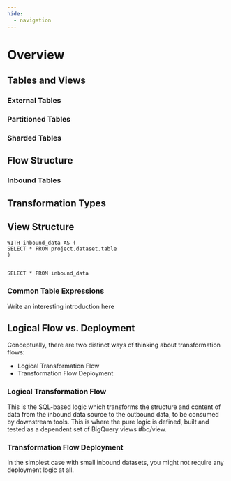 ```yaml
---
hide:
  - navigation
---
```

# Overview
## Tables and Views
### External Tables
### Partitioned Tables
### Sharded Tables
## Flow Structure
### Inbound Tables

## Transformation Types

## View Structure
```
WITH inbound_data AS (
SELECT * FROM project.dataset.table
)


SELECT * FROM inbound_data
```

### Common Table Expressions




Write an interesting introduction here

## Logical Flow vs. Deployment
Conceptually, there are two distinct ways of thinking about transformation flows:

- Logical Transformation Flow
- Transformation Flow Deployment

### Logical Transformation Flow

This is the SQL-based logic which transforms the structure and content of data from the inbound data source to the outbound data, to be consumed by downstream tools.  This is where the pure logic is defined, built and tested as a dependent set of BigQuery views #bq/view.

### Transformation Flow Deployment
In the simplest case with small inbound datasets, you might not require any deployment logic at all.



